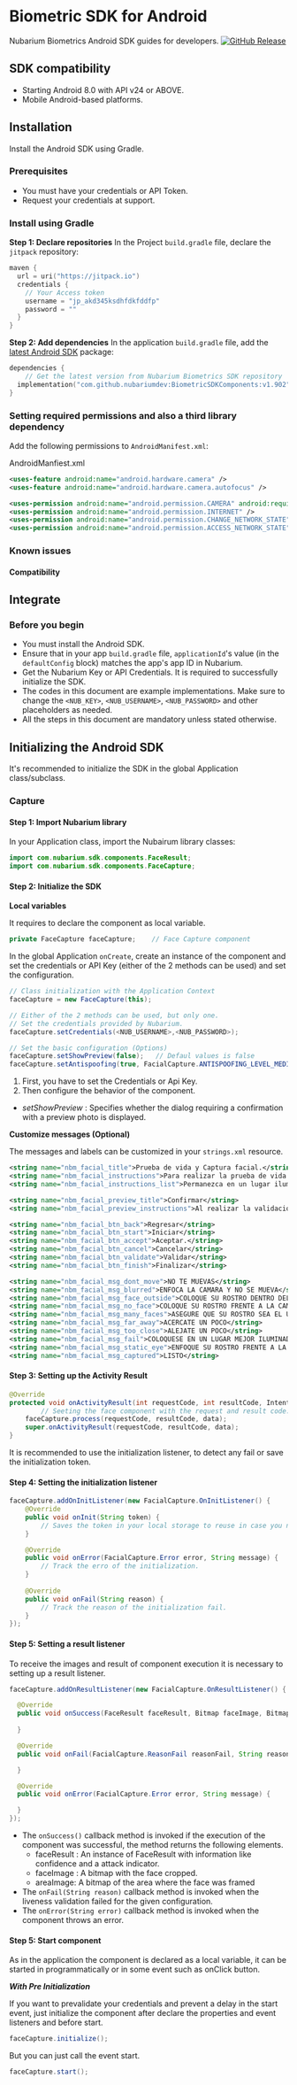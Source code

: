 # Biometric SDK for Android
Nubarium Biometrics Android SDK guides for developers.
[![GitHub Release](https://badgen.net/badge/release/v1.902/cyan)]()  


## SDK compatibility

- Starting Android 8.0 with API v24 or ABOVE.
- Mobile Android-based platforms.

## Installation

Install the Android SDK using Gradle.

### Prerequisites

- You must have your credentials or API Token. 
- Request your credentials at support.

### Install using Gradle

**Step 1: Declare repositories**
In the Project `build.gradle` file, declare the `jitpack` repository:

```kotlin
maven {
  url = uri("https://jitpack.io")
  credentials {
    // Your Access token
    username = "jp_akd345ksdhfdkfddfp"
    password = ""
  }
}
```


**Step 2: Add dependencies**
In the application `build.gradle` file, add the <u>latest Android SDK</u> package:

```kotlin
dependencies {
    // Get the latest version from Nubarium Biometrics SDK repository
  implementation("com.github.nubariumdev:BiometricSDKComponents:v1.902")
}
```

### Setting required permissions and also a third library dependency

Add the following permissions to `AndroidManifest.xml`:

AndroidManfiest.xml

```xml
<uses-feature android:name="android.hardware.camera" />
<uses-feature android:name="android.hardware.camera.autofocus" />

<uses-permission android:name="android.permission.CAMERA" android:required="true" />
<uses-permission android:name="android.permission.INTERNET" />
<uses-permission android:name="android.permission.CHANGE_NETWORK_STATE" />
<uses-permission android:name="android.permission.ACCESS_NETWORK_STATE" />

```

### Known issues

#### Compatibility



## Integrate

### Before you begin

- You must install the Android SDK.
- Ensure that in your app `build.gradle` file, `applicationId`'s value (in the `defaultConfig` block) matches the app's app ID in Nubarium.
- Get the Nubarium Key or API Credentials. It is required to successfully initialize the SDK.
- The codes in this document are example implementations. Make sure to change the `<NUB_KEY>`, `<NUB_USERNAME>`,  `<NUB_PASSWORD>` and other placeholders as needed.
- All the steps in this document are mandatory unless stated otherwise.

## Initializing the Android SDK

It's recommended to initialize the SDK in the global Application class/subclass. 

###  Capture

#### **Step 1: Import Nubarium library**

In your Application class, import the Nubairum library classes:

```java
import com.nubarium.sdk.components.FaceResult;
import com.nubarium.sdk.components.FaceCapture;
```

#### **Step 2: Initialize the SDK**

**Local variables**

It requires to declare the component as local variable.

```java
private FaceCapture faceCapture;    // Face Capture component
```

In the global Application `onCreate`, create an instance of the component and set the credentials or API Key (either of the 2 methods can be used) and set the configuration.

```java
// Class initialization with the Application Context
faceCapture = new FaceCapture(this);

// Either of the 2 methods can be used, but only one.
// Set the credentials provided by Nubarium.
faceCapture.setCredentials(<NUB_USERNAME>,<NUB_PASSWORD>);

// Set the basic configuration (Options)
faceCapture.setShowPreview(false);   // Defaul values is false
faceCapture.setAntispoofing(true, FacialCapture.ANTISPOOFING_LEVEL_MEDIUM);
```

1. First, you have to set the Credentials or Api Key.
3. Then configure the behavior of the component.

* *setShowPreview* : Specifies whether the dialog requiring a confirmation with a preview photo is displayed.
  


**Customize messages (Optional)**

The messages and labels can be customized in your  `strings.xml` resource.

```xml
<string name="nbm_facial_title">Prueba de vida y Captura facial.</string>
<string name="nbm_facial_instructions">Para realizar la prueba de vida y la captura facial es necesario que enfoque la camara directamente en su rostro y evite moverse de manera brusca para un mejor enfoque.</string>
<string name="nbm_facial_instructions_list">Permanezca en un lugar iluminado.|Sostenga la camara en un ángulo de 90 grados.</string>

<string name="nbm_facial_preview_title">Confirmar</string>
<string name="nbm_facial_preview_instructions">Al realizar la validación tomamos una fotografía que usaremos en nuestro proceso de validación, si deseas, puedes reintentarlo oprimiendo en Reintentar, de lo contrarío sólo oprime el boton para Continuar.</string>

<string name="nbm_facial_btn_back">Regresar</string>
<string name="nbm_facial_btn_start">Iniciar</string>
<string name="nbm_facial_btn_accept">Aceptar.</string>
<string name="nbm_facial_btn_cancel">Cancelar</string>
<string name="nbm_facial_btn_validate">Validar</string>
<string name="nbm_facial_btn_finish">Finalizar</string>

<string name="nbm_facial_msg_dont_move">NO TE MUEVAS</string>
<string name="nbm_facial_msg_blurred">ENFOCA LA CAMARA Y NO SE MUEVA</string>
<string name="nbm_facial_msg_face_outside">COLOQUE SU ROSTRO DENTRO DEL OVALO</string>
<string name="nbm_facial_msg_no_face">COLOQUE SU ROSTRO FRENTE A LA CAMARA</string>
<string name="nbm_facial_msg_many_faces">ASEGURE QUE SU ROSTRO SEA EL UNICO</string>
<string name="nbm_facial_msg_far_away">ACERCATE UN POCO</string>
<string name="nbm_facial_msg_too_close">ALEJATE UN POCO</string>
<string name="nbm_facial_msg_fail">COLOQUESE EN UN LUGAR MEJOR ILUMINADO</string>
<string name="nbm_facial_msg_static_eye">ENFOQUE SU ROSTRO FRENTE A LA CAMARA</string>
<string name="nbm_facial_msg_captured">LISTO</string>
```

#### Step 3: **Setting up the Activity Result**

```java
@Override
protected void onActivityResult(int requestCode, int resultCode, Intent data) {
        // Seeting the face component with the request and result code.
    faceCapture.process(requestCode, resultCode, data);
    super.onActivityResult(requestCode, resultCode, data);
}
```

It is recommended to use the initialization listener, to detect any fail or save the initialization token.

#### Step 4: Setting the initialization listener

```java
faceCapture.addOnInitListener(new FacialCapture.OnInitListener() {
    @Override
    public void onInit(String token) {
        // Saves the token in your local storage to reuse in case you need.
    }

    @Override
    public void onError(FacialCapture.Error error, String message) {
        // Track the erro of the initialization.
    }       
       
    @Override
    public void onFail(String reason) {
        // Track the reason of the initialization fail.
    }
});
```

#### Step 5: Setting a result listener

To receive the images and result of component execution it is necessary to setting up a result listener.

```java
faceCapture.addOnResultListener(new FacialCapture.OnResultListener() {

  @Override
  public void onSuccess(FaceResult faceResult, Bitmap faceImage, Bitmap areaImage) {
    
  }

  @Override
  public void onFail(FacialCapture.ReasonFail reasonFail, String reason) {

  }

  @Override
  public void onError(FacialCapture.Error error, String message) {

  }
});
```

- The `onSuccess()` callback method is invoked if the execution of the component was successful, the method returns the following elements.
  - faceResult : An instance of FaceResult with information like confidence and a attack indicator.
  - faceImage : A bitmap with the face cropped.
  - areaImage: A bitmap of the area where the face was framed
- The `onFail(String reason)` callback method is invoked when the liveness validation failed for the given configuration.
- The `onError(String error)` callback method is invoked when the component throws an error.

#### Step 5: Start component

As in the application the component is declared as a local variable, it can be started in programmatically or in some event such as onClick button.

***With Pre Initialization***

If you want to prevalidate your credentials and prevent a delay in the start event, just initialize the component after declare the properties and event listeners and before start.

```java
faceCapture.initialize();
```

But you can just call the event start.

```java
faceCapture.start();
```
